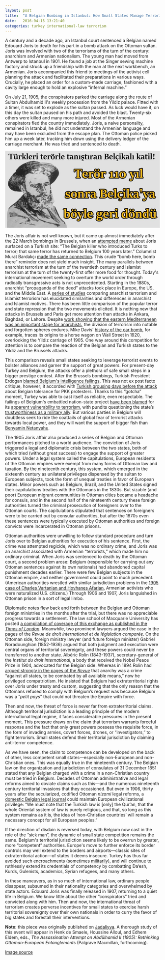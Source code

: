 ```yaml
---
layout: post
title:  "A Belgian Bombing in Istanbul: How Small States Manage Terrorist Moments"
date:   2016-04-15 13:21:40
categories: turkey international-law terrorism
---
```

A century and a decade ago, an Istanbul court sentenced a Belgian named Edouard Joris to death for his part in a bomb attack on the Ottoman sultan. Joris was involved with two of the terrorisms of the turn of the century: anarchism and Armenian nationalism. The young man had moved from Antwerp to Istanbul in 1901. He found a job at the Singer sewing machine factory and struck up a friendship with the man at the next workbench, an Armenian. Joris accompanied this friend to meetings of the activist cell planning the attack and facilitated their preparations in various ways. Crucially, he placed an order for a custom-made carriage, fashioned with a cavity large enough to hold an explosive “infernal machine.” 

On July 21, 1905, the conspirators parked the carriage along the route of Sultan Abdulhamid II's weekly procession from the Yildiz palace. Fitted with a timer, it was set to explode as the sultan passed. As luck would have it, on this day the sultan paused on his path and avoided the blast. Twenty-six others were killed and many more injured. Most of the Armenian conspirators fled the country immediately. Joris, a naive personality, remained in Istanbul; he did not understand the Armenian language and may have been excluded from the escape plan. The Ottoman police picked him up a week later, tracking him down using the delivery ledger of the carriage merchant. He was tried and sentenced to death.

![Joris meme](/images/belcikada_teror_saldirisi_istanbulu_kana_bulayan_belcikali_terorist_edward_joris_h291855.jpg)

The Joris affair is not well known, but it came up almost immediately after the 22 March bombings in Brussels, when an [attempted meme](http://www.iyigunler.net/gundem/belcikada-teror-saldirisi-istanbulu-kana-bulayan-belcikali-terorist-edward-joris-h291855.html) about Joris surfaced on a Turkish site: “The Belgian killer who introduced Turks to terror; that same terror has returned to Belgium 100 years later.” Columnist Murat Bardakçı [made the same connection](http://www.haberturk.com/yazarlar/murat-bardakci/1213794-bombali-teroru-bize-kim-ogretmisti-bilir-misiniz-belcikalilar). This crude “bomb here, bomb there” reminder does not yield much insight. The many parallels between anarchist terrorism at the turn of the twentieth century and Islamist terrorism at the turn of the twenty-first offer more food for thought. Today's international movement seeking to overturn the world order through radically transgressive acts is not unprecedented. Starting in the 1880s, anarchist “propaganda of the deed” attacks took place in Europe, the US, and the Middle East. A [series of studies](http://www.tandfonline.com/doi/abs/10.1080/09546550802257291?journalCode=ftpv20) comparing anarchist terrorism and Islamist terrorism has elucidated similarities and differences in anarchist and Islamist motives. There has been little comparison of the popular terror and state repression that the two movements elicited. It is nothing new that attacks in Brussels and Paris get more attention than attacks in Ankara, Baghdad, or Lahore. Despite [work showing that the eastern Mediterranean was an important stage for anarchists](http://www.ucpress.edu/book.php?isbn=9780520262010), the division of terrorism into notable and forgotten spheres endures. Mike Davis' [history of the car bomb](http://www.penguinrandomhouse.com/books/232902/budas-wagon-by-mike-davis/9781844672943), for example, traces its origins to a horse wagon on Wall Street in 1920, overlooking the Yildiz carriage of 1905. One way around this competition for attention is to compare the reaction of the Belgian and Turkish states to the Yildiz and the Brussels attacks. 

This comparison reveals small states seeking to leverage terrorist events to bolster alliances and garner the support of great powers. For present-day Turkey and Belgium, the attacks offer a plethora of safe small steps in a bigger prestige contest. After the Brussels bombings, Turkish President Erdogan [blamed Belgium's intelligence failings](http://www.dailysabah.com/war-on-terror/2016/03/23/turkey-deported-brussels-attacker-to-the-netherlands-but-they-set-him-free-erdogan-says). This was not ex post facto critique, however; it accorded with [Turkish grousing days before the attack](https://www.euractiv.com/section/justice-home-affairs/news/juncker-defends-belgium-from-erdogan-accusation-of-supporting-terror-groups/) about Belgian tolerance for PKK protesters. Thanks to this “gotcha” moment, Turkey was able to cast itself as reliable, even respectable. The failings of Belgium's embattled nation-state project [have been blamed](http://www.nytimes.com/2015/11/25/world/europe/its-capital-frozen-belgium-surveys-past-failures-and-squabbles.html?_r=0) for its [apparent vulnerability to terrorism](http://www.theglobeandmail.com/opinion/why-belgium-is-ground-zero-for-jihadi-terrorism/article29425530/), with pundits questioning the state’s [trustworthiness as a military ally](https://foreignpolicy.com/2016/03/29/belgiums-failed-state-is-guarding-americas-nuclear-weapons/). But various parties in Belgium will doubtless seek to ride the coattails of global fear of terrorist attacks towards local power, and they will want the support of bigger fish than [Benyamin Netanyahu](http://www.jta.org/2016/03/23/news-opinion/israel-middle-east/netanyahu-offers-belgium-pm-assistance-in-combating-terror).

The 1905 Joris affair also produced a series of Belgian and Ottoman performances pitched to a world audience. The conviction of Joris triggered a legal and diplomatic crisis between the two states, both of which tried (without great success) to engage the support of greater powers. Under a legal system called the capitulations, European residents of the Ottoman empires were exempt from many forms of Ottoman law and taxation. By the nineteenth century, this system, which emerged in the sixteenth century as unilateral privileges dispensed by the sultan to European subjects, took the form of unequal treaties in favor of European states. Minor powers such as Belgium, Brazil, and the United States signed their capitulations treaties with the Ottomans in the 1830s. But sizable (and poor) European migrant communities in Ottoman cities became a headache for consuls, and in the second half of the nineteenth century these foreign authorities turned the criminal prosecution of foreigners over to the Ottoman courts. The capitulations stipulated that sentences on foreigners were to be carried out by consular authorities, but after the 1870s even these sentences were typically executed by Ottoman authorities and foreign convicts were incarcerated in Ottoman prisons.

Ottoman authorities were unwilling to follow standard procedure and turn Joris over to Belgian authorities for execution of his sentence. First, the crime was attempted regicide, which was no ordinary crime, and Joris was an anarchist associated with Armenian “terrorists,” which made him no ordinary criminal. When Joris was sentenced to death by the Ottoman court, a second problem arose: Belgium (responsible for carrying out any Ottoman sentences against its own nationals) had abandoned capital punishment decades earlier. There were few Belgian subjects in the Ottoman empire, and neither government could point to much precedent. (American authorities wrestled with similar jurisdiction problems in the [1905 case of Charles Vartanian and Hovhanes Afarian](http://digicoll.library.wisc.edu/cgi-bin/FRUS/FRUS-idx?type=goto&id=FRUS.FRUS1905&isize=text&submit=Go+to+page&page=885), Armenian activists who were naturalized U.S. citizens.) Through 1906 and 1907, Joris languished in Ottoman prison in a sort of legal limbo.

Diplomatic notes flew back and forth between the Belgian and Ottoman foreign ministries in the months after the trial, but there was no appreciable progress towards a settlement. The law school of Macquarie University has posted [a compilation of coverage of this exchange as published in the _Times of London_](http://www.law.mq.edu.au/research/colonial_case_law/colonial_cases/less_developed/constantinople/joris_affair_1906/). Meanwhile, two prominent lawyers argued the case in the pages of the _Revue de droit international et de législation comparée_. On the Ottoman side, foreign ministry lawyer (and future foreign minister) Gabriel Noradounghian (1852-1936) argued that both judgment and execution were central organs of territorial sovereignty, and these powers could never be transferred to another state. Albéric Rolin (1843-1937), secretary-general of the _Institut du droit international_, a body that received the Nobel Peace Prize in 1904, advocated for the Belgian side. Whereas in 1894 Rolin had [argued strongly in the pages of the _Revue_](http://gallica.bnf.fr/ark:/12148/bpt6k5749790d/f130) that anarchy was a crime “against all states, to be combated by all available means,” now he privileged compatriotism. He insisted that Belgium had extraterritorial rights over Joris under treaty and custom, suggesting that the only reason that the Ottomans refused to comply with Belgium’s request was because Belgium was a “_petit pays_” that could not threaten the Empire with force.

Then and now, the threat of force is never far from extraterritorial claims. Although territorial jurisdiction is a leading principle of the modern international legal regime, it faces considerable pressures in the present moment. This pressure draws on the claim that terrorism warrants forceful response and the fact that only great powers possess the requisite force, in the form of invading armies, covert forces, drones, or “investigators,” to fight terrorism. Small states defend their territorial jurisdiction by claiming anti-terror competence.

As we have seen, the claim to competence can be developed on the back of other, less competent small states—especially non-European and non-Christian ones. This was equally true in the nineteenth century. The Belgian law on the organization and jurisdiction of consulates of 31 December 1851 stated that any Belgian charged with a crime in a non-Christian country must be tried in Belgium. Decades of Ottoman administrative and legal reforms aimed to obviate claims such as this—and the numerous nineteenth century territorial invasions that they occasioned. But even in 1906, thirty years after the secularized, codified Ottoman _nizami_ legal reforms, a [domestic Belgian legal journal](http://gallica.bnf.fr/ark:/12148/bpt6k58160677/f267) could maintain European civilizational privilege: “We must note that the Turkish law is [only] the Qur’an, that the whole Oriental system of law is purely religious, and that, so long as this system remains as it is, the idea of ‘non-Christian countries’ will remain a necessary concept for all European peoples.”

If the direction of disdain is reversed today, with Belgium now cast in the role of the “sick man”, the dynamic of small state competition remains the same. Belgium's territorial jurisdiction seems likely to be overrun by greater, more “competent” authorities. Europe's move to further enforce its border controls may well extend to the borders and airports—classic sites of extraterritorial action—of states it deems insecure. Turkey has thus far avoided such encroachments (sometimes [militarily](http://www.bbc.com/news/world-middle-east-34912581)), and will continue to ruthlessly extend its credentials of competency by combatting Da‘esh, Kurds, Gulenists, academics, Syrian refugees, and many others. 

In these maneuvers, as in so much of international law, ordinary people disappear, subsumed in their nationality categories and overwhelmed by state actors. Edouard Joris was finally released in 1907, returning to a quiet life in Belgium. We know little about the other “conspirators” tried and convicted along with him. Then and now, the international threat of terrorism creates perverse incentives for small states to exercise harsh territorial sovereignty over their own nationals in order to curry the favor of big states and forestall their interventions.

**Note:** this piece was originally published on [Jadaliyya](http://www.jadaliyya.com/pages/index/24274/a-belgian-bombing-in-istanbul_how-small-states-mann). A thorough study of this event will appear in Henk de Smaele, Houssine Alloul, and Edhem Eldem, eds., _The Assassination Attempt on Abdülhamid II (1905): Rethinking Ottoman-European Entanglements_ (Palgrave Macmillan, forthcoming).

[Image source](http://www.iyigunler.net/gundem/belcikada-teror-saldirisi-istanbulu-kana-bulayan-belcikali-terorist-edward-joris-h291855.html)

